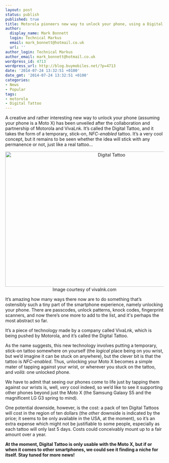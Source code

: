 ```yaml
---
layout: post
status: publish
published: true
title: Motorola pioneers new way to unlock your phone, using a Digital Tattoo
author:
  display_name: Mark Bonnett
  login: Technical Markus
  email: mark_bonnett@hotmail.co.uk
  url: ''
author_login: Technical Markus
author_email: mark_bonnett@hotmail.co.uk
wordpress_id: 4713
wordpress_url: http://blog.buymobiles.net/?p=4713
date: '2014-07-24 13:32:51 +0100'
date_gmt: '2014-07-24 13:32:51 +0100'
categories:
- News
- Popular
tags:
- motorola
- Digital Tattoo
---
```

<p><span class="postStandFirst">A creative and rather interesting new way to unlock your phone (assuming your phone is a Moto X) has been unveiled after the collaboration and partnership of Motorola and VivaLnk. It&rsquo;s called the Digital Tattoo, and it takes the form of a temporary, stick-on, <i>NFC-enabled</i> tattoo. It&rsquo;s a very cool concept, but it remains to be seen whether the idea will stick with any permanence or not, just like a real tattoo&hellip;&nbsp;</span></p>
<p style="text-align: center;"><img class="size-full wp-image-4714 aligncenter" alt="Digital Tattoo" src="https://a1comms-blog-buymobiles.storage.googleapis.com/2014/07/Screen-Shot-2014-07-24-at-14.27.25.png" width="660" height="430" /><span class="caption">Image courtesy of vivalnk.com</span></p>
<p>It&rsquo;s amazing how many ways there now are to do something that&rsquo;s ostensibly such a tiny part of the smartphone experience, namely unlocking your phone. There are passcodes, unlock patterns, knock codes, fingerprint scanners, and now there&rsquo;s one more to add to the list, and it's perhaps the most abstract so far.</p>
<p>It&rsquo;s a piece of technology made by a company called VivaLnk, which is being pushed by Motorola, and it&rsquo;s called the Digital Tattoo.</p>
<p>As the name suggests, this new technology involves putting a temporary, stick-on tattoo somewhere on yourself (the <i>logical</i> place being on you wrist, but we&rsquo;d imagine it can be stuck on anywhere), but the clever bit is that the tattoo is <i>NFC-enabled</i>. Thus, unlocking your Moto X becomes a simple mater of tapping against your wrist, or wherever you stuck on the tattoo, and <i>voil&agrave;</i>: one unlocked phone.</p>
<p>We have to admit that seeing our phones come to life just by tapping them against our wrists is, well, <i>very</i> cool indeed, so we&rsquo;d like to see it supporting other phones beyond just the Moto X (the Samsung Galaxy S5 and the magnificent LG G3 spring to mind).</p>
<p>One potential downside, however, is the cost: a pack of ten Digital Tattoos will cost in the region of ten dollars (the <i>other</i> downside is indicated by the price; it seems to be only available in the USA, at the moment), so it&rsquo;s an extra expense which might not be justifiable to some people, especially as each tattoo will only last 5 days. Costs could conceivably mount up to a fair amount over a year.</p>
<p><strong>At the moment, Digital Tattoo is only usable with the Moto X, but if or when it comes to other smartphones, we could see it finding a niche for itself. Stay tuned for more news!&nbsp;</strong></p>
